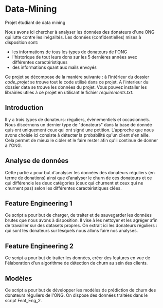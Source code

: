 # Data-Mining

Projet étudiant de data mining

Nous avons ici chercher à analyser les données des donateurs d'une ONG qui lutte contre les inégalités.
Les données (confidentielles) mises à disposition sont:
- les informations de tous les types de donateurs de l'ONG
- l'historique de tout leurs dons sur les 5 dernières années avec différentes caractéristiques
- des informations quant aux mails envoyés  

Ce projet se décompose de la manière suivante : à l'intérieur du dossier *code_projet* se trouve tout le code utilisé dans ce projet. A l'interieur du dossier data se trouve les données du projet.
Vous pouvez installer les librairies utiles à ce projet en utilisant le fichier _requirements.txt_.

## Introduction
Il y a trois types de donateurs: réguliers, évènementiels et occasionnels.
Nous discernons un dernier type de "donateurs" dans la base de donnée quis ont uniquement ceux qui ont signé une petition.
L'approche que nous avons choisie ici consiste à détecter la probabilité qu'un client s'en aille.
Cela permet de mieux le cibler et le faire rester afin qu'il continue de donner à l'ONG.


## Analyse de données
Cette partie a pour but d'analyser les données des donateurs réguliers (en terme de donations) ainsi que d'analyser le churn de ces donateurs et ce qui différencie les deux catégories (ceux qui churnent et ceux qui ne churnent pas) selon les différentes caractéristiques clées.


## Feature Engineering 1

Ce script a pour but de charger, de traiter et de sauvegarder les données brutes que nous avons à disposition.
Il vise à les nettoyer et les agréger afin de travailler sur des datasets propres.
On extrait ici les donateurs réguliers : qui sont les donateurs sur lesquels nous allons faire nos analyses.

## Feature Engineering 2

Ce script a pour but de traiter les données, créer des features en vue de l'élaboration d'un algorithme de détection de churn au sein des clients.

## Modèles

Ce script a pour but de développer les modèles de prédiction de churn des donateurs réguliers de l'ONG. 
On dispose des données traitées dans le script Feat_Eng_2.
